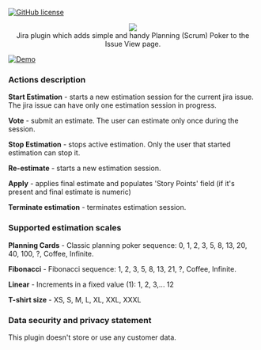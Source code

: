 [![GitHub license](https://img.shields.io/github/license/aprey10/open-poker)](https://github.com/aprey10/open-poker/blob/main/LICENSE)

<p align="center">
    <img src="https://user-images.githubusercontent.com/4034723/104251770-71453a80-543e-11eb-8a7b-9bb0bebbb0f9.png"><br/>
    Jira plugin which adds simple and handy Planning (Scrum) Poker to the Issue View page.
</p>

[![Demo](https://img.youtube.com/vi/61iEyZg8JZw/maxresdefault.jpg)](https://youtu.be/x3JumyxaRho)

### Actions description

**Start Estimation** - starts a new estimation session for the current jira issue. The jira issue can have only one estimation session in progress.

**Vote** - submit an estimate. The user can estimate only once during the session.

**Stop Estimation** - stops active estimation. Only the user that started estimation can stop it.

**Re-estimate** - starts a new estimation session.

**Apply** - applies final estimate and populates 'Story Points' field (if it's present and final estimate is numeric)

**Terminate estimation** - terminates estimation session.

### Supported estimation scales

**Planning Cards** - Classic planning poker sequence: 0, 1, 2, 3, 5, 8, 13, 20, 40, 100, ?, Coffee, Infinite.

**Fibonacci** - Fibonacci sequence: 1, 2, 3, 5, 8, 13, 21, ?, Coffee, Infinite.

**Linear** - Increments in a fixed value (1): 1, 2, 3,... 12

**T-shirt size** - XS, S, M, L, XL, XXL, XXXL


### Data security and privacy statement

This plugin doesn't store or use any customer data.
